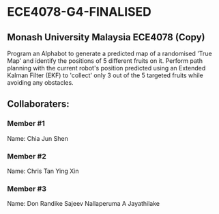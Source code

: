 # ECE4078-G4-FINALISED
## Monash University Malaysia ECE4078 (Copy)
Program an Alphabot to generate a predicted map of a randomised 'True Map' and identify the positions of 5 different fruits on it. Perform path planning with the current robot's position predicted using an Extended Kalman Filter (EKF) to 'collect' only 3 out of the 5 targeted fruits while avoiding any obstacles.

## Collaboraters:
### Member #1
Name: Chia Jun Shen <br>
### Member #2
Name: Chris Tan Ying Xin<br>
### Member #3
Name: Don Randike Sajeev Nallaperuma A Jayathilake<br>




